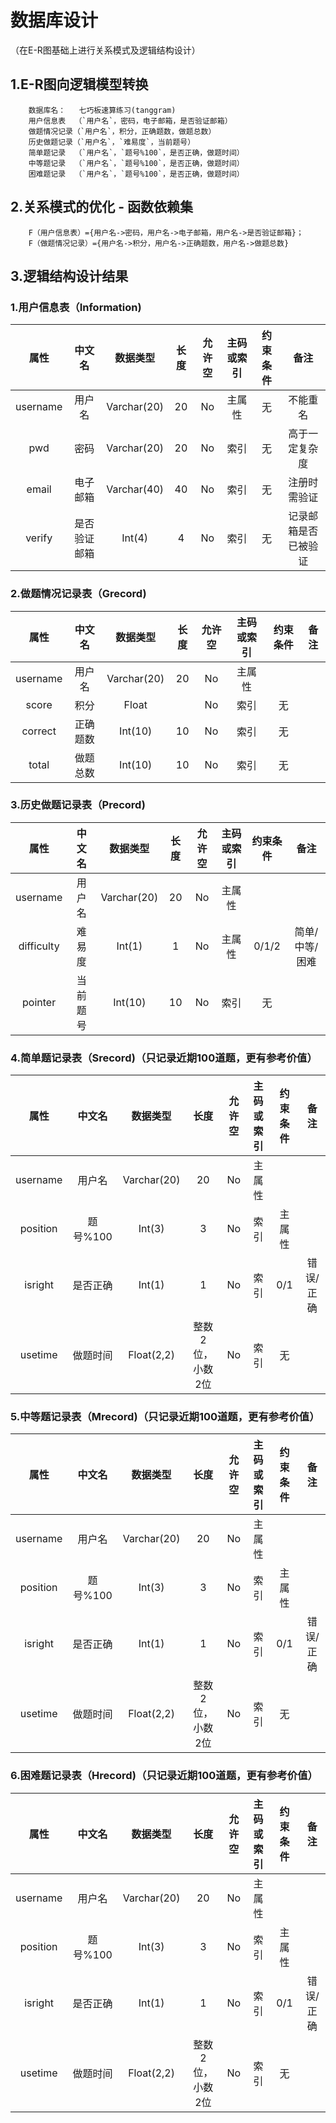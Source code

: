 # 数据库设计
（在E-R图基础上进行关系模式及逻辑结构设计）

## 1.E-R图向逻辑模型转换
        数据库名：   七巧板速算练习(tanggram)
        用户信息表  （`用户名`，密码，电子邮箱，是否验证邮箱）
        做题情况记录（`用户名`，积分，正确题数，做题总数）
        历史做题记录（`用户名`，`难易度`，当前题号）
        简单题记录  （`用户名`，`题号%100`，是否正确，做题时间）
        中等题记录  （`用户名`，`题号%100`，是否正确，做题时间）
        困难题记录  （`用户名`，`题号%100`，是否正确，做题时间）

## 2.关系模式的优化 - 函数依赖集
        F（用户信息表）={用户名->密码，用户名->电子邮箱，用户名->是否验证邮箱}；
        F（做题情况记录）={用户名->积分，用户名->正确题数，用户名->做题总数}

## 3.逻辑结构设计结果

### 1.用户信息表（Information)
|属性|中文名|数据类型|长度|允许空|主码或索引|约束条件|备注|
|:-:|:-:|:-:|:-:|:-:|:-:|:-:|:-:|
|username|用户名|Varchar(20)|20|No|主属性|无|不能重名|
|pwd|密码|Varchar(20)|20|No|索引|无|高于一定复杂度|
|email|电子邮箱|Varchar(40)|40|No|索引|无|注册时需验证|
|verify|是否验证邮箱|Int(4)|4|No|索引|无|记录邮箱是否已被验证|

### 2.做题情况记录表（Grecord)
|属性|中文名|数据类型|长度|允许空|主码或索引|约束条件|备注|
|:-:|:-:|:-:|:-:|:-:|:-:|:-:|:-:|
|username|用户名|Varchar(20)|20|No|主属性|||
|score|积分|Float||No|索引|无||
|correct|正确题数|Int(10)|10|No|索引|无||
|total|做题总数|Int(10)|10|No|索引|无||

### 3.历史做题记录表（Precord)
|属性|中文名|数据类型|长度|允许空|主码或索引|约束条件|备注|
|:-:|:-:|:-:|:-:|:-:|:-:|:-:|:-:|
|username|用户名|Varchar(20)|20|No|主属性|||
|difficulty|难易度|Int(1)|1|No|主属性|0/1/2|简单/中等/困难|
|pointer|当前题号|Int(10)|10|No|索引|无||

### 4.简单题记录表（Srecord)（只记录近期100道题，更有参考价值）
|属性|中文名|数据类型|长度|允许空|主码或索引|约束条件|备注|
|:-:|:-:|:-:|:-:|:-:|:-:|:-:|:-:|
|username|用户名|Varchar(20)|20|No|主属性|||
|position|题号%100|Int(3)|3|No|索引|主属性||
|isright|是否正确|Int(1)|1|No|索引|0/1|错误/正确|
|usetime|做题时间|Float(2,2)|整数2位，小数2位|No|索引|无||

### 5.中等题记录表（Mrecord)（只记录近期100道题，更有参考价值）
|属性|中文名|数据类型|长度|允许空|主码或索引|约束条件|备注|
|:-:|:-:|:-:|:-:|:-:|:-:|:-:|:-:|
|username|用户名|Varchar(20)|20|No|主属性|||
|position|题号%100|Int(3)|3|No|索引|主属性||
|isright|是否正确|Int(1)|1|No|索引|0/1|错误/正确|
|usetime|做题时间|Float(2,2)|整数2位，小数2位|No|索引|无||

### 6.困难题记录表（Hrecord)（只记录近期100道题，更有参考价值）
|属性|中文名|数据类型|长度|允许空|主码或索引|约束条件|备注|
|:-:|:-:|:-:|:-:|:-:|:-:|:-:|:-:|
|username|用户名|Varchar(20)|20|No|主属性|||
|position|题号%100|Int(3)|3|No|索引|主属性||
|isright|是否正确|Int(1)|1|No|索引|0/1|错误/正确|
|usetime|做题时间|Float(2,2)|整数2位，小数2位|No|索引|无||